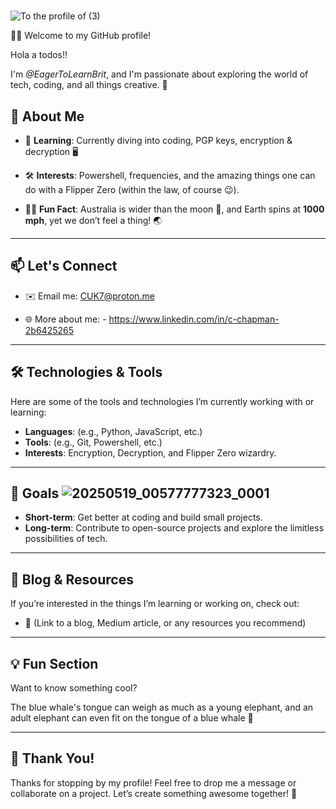# 


 
![To the profile of (3)](https://github.com/user-attachments/assets/5b05f431-eab9-4861-8833-c86783571c7b)







👋🏽 Welcome to my GitHub profile!

Hola a todos!!

I'm *@EagerToLearnBrit*, and I'm passionate about exploring the world of tech, coding, and all things creative. 🚀


## 🌟 About Me
- 🧠 **Learning**: Currently diving into coding,
PGP keys, encryption & decryption 🖥️


- 🛠️ **Interests**: Powershell, frequencies, and the amazing things one can do with a Flipper Zero (within the law, of course 😉).

- 🧑‍💻 **Fun Fact**: Australia is wider than the moon 🌙, and Earth spins at **1000 mph**, yet we don’t feel a thing! 🌏

---
## 📫 Let's Connect
- ✉️ Email me: [CUK7@proton.me](mailto:CUK7@proton.me)

- 🌐 More about me: - https://www.linkedin.com/in/c-chapman-2b6425265

---
## 🛠️ Technologies & Tools
Here are some of the tools and technologies I’m currently working with or learning:
- **Languages**: (e.g., Python, JavaScript, etc.)
- **Tools**: (e.g., Git, Powershell, etc.)
- **Interests**: Encryption, Decryption, and Flipper Zero wizardry.

---


## 🚀 Goals ![20250519_00577777323_0001](https://github.com/user-attachments/assets/aafb51ea-b12f-45f4-8dab-f133922c4da6)

- **Short-term**: Get better at coding and build small projects.
- **Long-term**: Contribute to open-source projects and explore the limitless possibilities of tech.

---
## 📝 Blog & Resources
If you’re interested in the things I’m learning or working on, check out:
- 📖 (Link to a blog, Medium article, or any resources you recommend)

---
## 💡 Fun Section
Want to know something cool?  

The blue whale's tongue can weigh as much as a young elephant, and an adult elephant can even fit on the tongue of a blue whale 🐋

---
## 🌟 Thank You!
Thanks for stopping by my profile! Feel free to drop me a message or collaborate on a project. Let’s create something awesome together! 🎉

